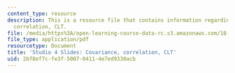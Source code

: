 ```yaml
---
content_type: resource
description: This is a resource file that contains information regarding covariance,
  correlation, CLT.
file: /media/https%3A/open-learning-course-data-rc.s3.amazonaws.com/18-05-introduction-to-probability-and-statistics-spring-2014/2bf8ef7cfe3f500704114e7ed9330acb_MIT18_05S14_studio4_slides.pdf
file_type: application/pdf
resourcetype: Document
title: 'Studio 4 Slides: Covariance, correlation, CLT'
uid: 2bf8ef7c-fe3f-5007-0411-4e7ed9330acb
---
```


